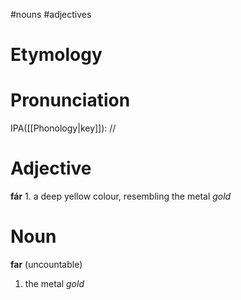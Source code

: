 #nouns #adjectives 
# Etymology
# Pronunciation
IPA([[Phonology|key]]): //
# Adjective
**fár**
	1. a deep yellow colour, resembling the metal *gold*
# Noun
**far** (uncountable)
1. the metal *gold*